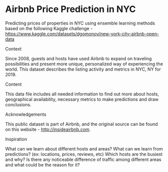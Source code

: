 # Airbnb Price Prediction in NYC 
Predicting prices of properties in NYC using ensemble learning methods based on the following Kaggle challenge - https://www.kaggle.com/datasets/dgomonov/new-york-city-airbnb-open-data

Context

Since 2008, guests and hosts have used Airbnb to expand on traveling possibilities and present more unique, personalized way of experiencing the world. This dataset describes the listing activity and metrics in NYC, NY for 2019.

Content

This data file includes all needed information to find out more about hosts, geographical availability, necessary metrics to make predictions and draw conclusions.

Acknowledgements

This public dataset is part of Airbnb, and the original source can be found on this website - http://insideairbnb.com.

Inspiration

What can we learn about different hosts and areas?
What can we learn from predictions? (ex: locations, prices, reviews, etc)
Which hosts are the busiest and why?
Is there any noticeable difference of traffic among different areas and what could be the reason for it?
